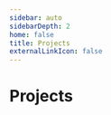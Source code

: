 ```yaml
---
sidebar: auto
sidebarDepth: 2
home: false
title: Projects
externalLinkIcon: false
---
```


# Projects